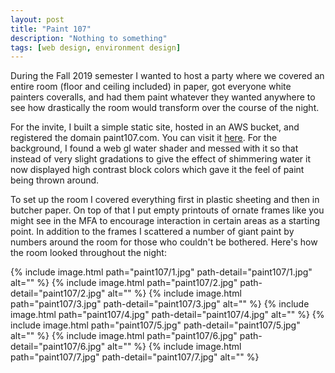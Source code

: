 ```yaml
---
layout: post
title: "Paint 107"
description: "Nothing to something"
tags: [web design, environment design]
---
```


During the Fall 2019 semester I wanted to host a party where we covered an entire room (floor and ceiling included) in paper, got everyone white painters coveralls, and had them paint whatever they wanted anywhere to see how drastically the room would transform over the course of the night. 

For the invite, I built a simple static site, hosted in an AWS bucket, and registered the domain paint107.com. You can visit it [here](https://www.paint107.com/). For the background, I found a web gl water shader and messed with it so that instead of very slight gradations to give the effect of shimmering water it now displayed high contrast block colors which gave it the feel of paint being thrown around.

To set up the room I covered everything first in plastic sheeting and then in butcher paper. On top of that I put empty printouts of ornate frames like you might see in the MFA to encourage interaction in certain areas as a starting point. In addition to the frames I scattered a number of giant paint by numbers around the room for those who couldn't be bothered. Here's how the room looked throughout the night:

{% include image.html path="paint107/1.jpg" path-detail="paint107/1.jpg" alt="" %}
{% include image.html path="paint107/2.jpg" path-detail="paint107/2.jpg" alt="" %}
{% include image.html path="paint107/3.jpg" path-detail="paint107/3.jpg" alt="" %}
{% include image.html path="paint107/4.jpg" path-detail="paint107/4.jpg" alt="" %}
{% include image.html path="paint107/5.jpg" path-detail="paint107/5.jpg" alt="" %}
{% include image.html path="paint107/6.jpg" path-detail="paint107/6.jpg" alt="" %}
{% include image.html path="paint107/7.jpg" path-detail="paint107/7.jpg" alt="" %}
